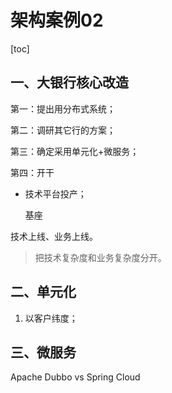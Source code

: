 # 架构案例02

[toc]

## 一、大银行核心改造

第一：提出用分布式系统；

第二：调研其它行的方案；

第三：确定采用单元化+微服务；

第四：开干

- 技术平台投产；

  基座



技术上线、业务上线。

> 把技术复杂度和业务复杂度分开。

## 二、单元化

1. 以客户纬度；

## 三、微服务

Apache Dubbo vs Spring Cloud

